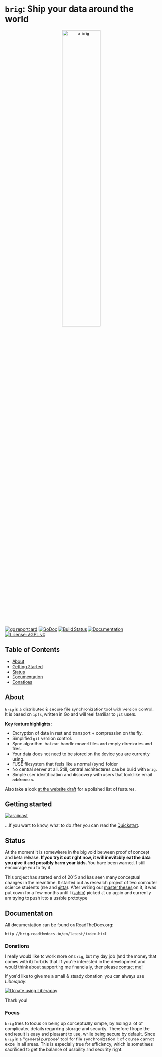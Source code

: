 # ``brig``: Ship your data around the world

<center>  <!-- I know, that's not how you usually do it :) -->
<img src="https://raw.githubusercontent.com/sahib/brig/master/docs/logo.png" alt="a brig" width="50%">
</center>

[![go reportcard](https://goreportcard.com/badge/github.com/sahib/brig)](https://goreportcard.com/report/github.com/sahib/brig)
[![GoDoc](https://godoc.org/github.com/sahib/brig?status.svg)](https://godoc.org/github.com/sahib/brig)
[![Build Status](https://travis-ci.org/sahib/brig.svg?branch=master)](https://travis-ci.org/sahib/brig)
[![Documentation](https://readthedocs.org/projects/rmlint/badge/?version=latest)](http://brig.readthedocs.io/en/latest)
[![License: AGPL v3](https://img.shields.io/badge/License-AGPL%20v3-blue.svg)](https://www.gnu.org/licenses/agpl-3.0)

## Table of Contents

- [About](#about)
- [Getting Started](#getting_started)
- [Status](#status)
- [Documentation](#documentation)
- [Donations](#donations)

## About

``brig`` is a distributed & secure file synchronization tool with version control.
It is based on ``ipfs``, written in Go and will feel familiar to ``git`` users.

**Key feature highlights:**

* Encryption of data in rest and transport + compression on the fly.
* Simplified ``git`` version control.
* Sync algorithm that can handle moved files and empty directories and files.
* Your data does not need to be stored on the device you are currently using.
* FUSE filesystem that feels like a normal (sync) folder.
* No central server at all. Still, central architectures can be build with ``brig``.
* Simple user identification and discovery with users that look like email addresses.

Also take a look [at the website draft](http://sahib.github.io/brig/public/) for a polished list of features.

## Getting started

[![asciicast](https://asciinema.org/a/163713.png)](https://asciinema.org/a/163713)

...If you want to know, what to do after you can read the
[Quickstart](http://brig.readthedocs.io/en/latest/quickstart.html).

## Status

At the moment it is somewhere in the big void between proof of concept and beta
release. **If you try it out right now, it will inevitably eat the data you
give it and possibly harm your kids.** You have been warned. I still encourage
you to try it.

This project has started end of 2015 and has seen many conceptual changes in
the meantime. It started out as research project of two computer science
students (me and [qitta](https://github.com/qitta)). After writing our [master
theses](https://github.com/disorganizer/brig-thesis) on it, it was put down for
a few months until I ([sahib](https://github.com/sahib)) picked at up again and
currently am trying to push it to a usable prototype.

## Documentation

All documentation can be found on ReadTheDocs.org:

	http://brig.readthedocs.io/en/latest/index.html

### Donations

I really would like to work more on ``brig``, but my day job (and the money
that comes with it) forbids that. If you're interested in the development
and would think about supporting me financially, then please [contact
me!](mailto:sahib@online.de)

If you'd like to give me a small & steady donation, you can always use *Liberapay*:

<noscript><a href="https://liberapay.com/sahib/donate"><img alt="Donate using Liberapay" src="https://liberapay.com/assets/widgets/donate.svg"></a></noscript>

Thank you!

### Focus

``brig`` tries to focus on being up conceptually simple, by hiding a lot of
complicated details regarding storage and security. Therefore I hope the end
result is easy and pleasant to use, while being secure by default.
Since ``brig`` is a "general purpose" tool for file synchronization it of course
cannot excel in all areas. This is especially true for efficiency, which is
sometimes sacrificed to get the balance of usability and security right.
